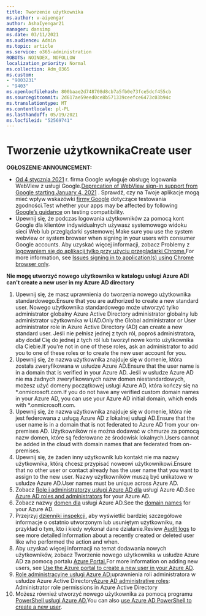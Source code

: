 ```yaml
---
title: Tworzenie użytkownika
ms.author: v-aiyengar
author: AshaIyengar21
manager: dansimp
ms.date: 03/11/2021
ms.audience: Admin
ms.topic: article
ms.service: o365-administration
ROBOTS: NOINDEX, NOFOLLOW
localization_priority: Normal
ms.collection: Adm_O365
ms.custom:
- "9003231"
- "9403"
ms.openlocfilehash: 800baae2d748708d8cb7a5fb0e73fce5dcf455cb
ms.sourcegitcommit: 2d617ae59eed0ce8b571339ceefce6473c03b94c
ms.translationtype: MT
ms.contentlocale: pl-PL
ms.lasthandoff: 05/19/2021
ms.locfileid: "52569741"
---
```

# <a name="create-user"></a><span data-ttu-id="564f5-102">Tworzenie użytkownika</span><span class="sxs-lookup"><span data-stu-id="564f5-102">Create user</span></span>

<span data-ttu-id="564f5-103">**OGŁOSZENIE:**</span><span class="sxs-lookup"><span data-stu-id="564f5-103">**ANNOUNCEMENT:**</span></span>

- <span data-ttu-id="564f5-104">[Od 4 stycznia 2021](/azure/active-directory/external-identities/google-federation#deprecation-of-webview-sign-in-support) r. firma Google wyloguje obsługę logowania WebView z usługi Google.</span><span class="sxs-lookup"><span data-stu-id="564f5-104">[Deprecation of WebView sign-in support from Google starting January 4, 2021](/azure/active-directory/external-identities/google-federation#deprecation-of-webview-sign-in-support) .</span></span> <span data-ttu-id="564f5-105">Sprawdź, czy na Twoje aplikacje mogą mieć wpływ wskazówki [firmy Google](https://go.microsoft.com/fwlink/?linkid=2157323) dotyczące testowania zgodności.</span><span class="sxs-lookup"><span data-stu-id="564f5-105">Test whether your apps may be affected by following [Google’s guidance](https://go.microsoft.com/fwlink/?linkid=2157323) on testing compatibility.</span></span>
- <span data-ttu-id="564f5-106">Upewnij się, że podczas logowania użytkowników za pomocą kont Google dla klientów indywidualnych używasz systemowego widoku sieci Web lub przeglądarki systemowej.</span><span class="sxs-lookup"><span data-stu-id="564f5-106">Make sure you use the system webview or system browser when signing in your users with consumer Google accounts.</span></span> <span data-ttu-id="564f5-107">Aby uzyskać więcej informacji, zobacz Problemy z [logowaniem się do aplikacji tylko przy użyciu przeglądarki Chrome.](/office365/troubleshoot/miscellaneous/chrome-behavior-affects-applications)</span><span class="sxs-lookup"><span data-stu-id="564f5-107">For more information, see [Issues signing in to application(s) using Chrome browser only](/office365/troubleshoot/miscellaneous/chrome-behavior-affects-applications).</span></span>

<span data-ttu-id="564f5-108">**Nie mogę utworzyć nowego użytkownika w katalogu usługi Azure AD**</span><span class="sxs-lookup"><span data-stu-id="564f5-108">**I can't create a new user in my Azure AD directory**</span></span>

1. <span data-ttu-id="564f5-109">Upewnij się, że masz uprawnienia do tworzenia nowego użytkownika standardowego.</span><span class="sxs-lookup"><span data-stu-id="564f5-109">Ensure that you are authorized to create a new standard user.</span></span> <span data-ttu-id="564f5-110">Nowego użytkownika standardowego może utworzyć tylko administrator globalny Azure Active Directory administrator globalny lub administrator użytkownika w UAD.</span><span class="sxs-lookup"><span data-stu-id="564f5-110">Only the Global administrator or User administrator role in Azure Active Directory (AD) can create a new standard user.</span></span> <span data-ttu-id="564f5-111">Jeśli nie pełnisz jednej z tych ról, poproś administratora, aby dodał Cię do jednej z tych ról lub tworzył nowe konto użytkownika dla Ciebie.</span><span class="sxs-lookup"><span data-stu-id="564f5-111">If you're not in one of these roles, ask an administrator to add you to one of these roles or to create the new user account for you.</span></span>
1. <span data-ttu-id="564f5-112">Upewnij się, że nazwa użytkownika znajduje się w domenie, która została zweryfikowana w usłudze Azure AD.</span><span class="sxs-lookup"><span data-stu-id="564f5-112">Ensure that the user name is in a domain that is verified in your Azure AD.</span></span> <span data-ttu-id="564f5-113">Jeśli w usłudze Azure AD nie ma żadnych zweryfikowanych nazw domen niestandardowych, możesz użyć domeny początkowej usługi Azure AD, która kończy się na \*.onmicrosoft.com.</span><span class="sxs-lookup"><span data-stu-id="564f5-113">If you do not have any verified custom domain names in your Azure AD, you can use your Azure AD initial domain, which ends with \*.onmicrosoft.com.</span></span>
1. <span data-ttu-id="564f5-114">Upewnij się, że nazwa użytkownika znajduje się w domenie, która nie jest federowana z usługą Azure AD z lokalnej usługi AD.</span><span class="sxs-lookup"><span data-stu-id="564f5-114">Ensure that the user name is in a domain that is not federated to Azure AD from your on-premises AD.</span></span> <span data-ttu-id="564f5-115">Użytkowników nie można dodawać w chmurze za pomocą nazw domen, które są federowane ze środowisk lokalnych.</span><span class="sxs-lookup"><span data-stu-id="564f5-115">Users cannot be added in the cloud with domain names that are federated from on-premises.</span></span>
1. <span data-ttu-id="564f5-116">Upewnij się, że żaden inny użytkownik lub kontakt nie ma nazwy użytkownika, którą chcesz przypisać noweowi użytkownikowi.</span><span class="sxs-lookup"><span data-stu-id="564f5-116">Ensure that no other user or contact already has the user name that you want to assign to the new user.</span></span> <span data-ttu-id="564f5-117">Nazwy użytkowników muszą być unikatowe w usłudze Azure AD.</span><span class="sxs-lookup"><span data-stu-id="564f5-117">User names must be unique across Azure AD.</span></span>
1. <span data-ttu-id="564f5-118">Zobacz [Role i administratorzy usługi Azure AD dla](https://portal.azure.com/#blade/Microsoft_AAD_IAM/ActiveDirectoryMenuBlade/RolesAndAdministrators) usługi Azure AD.</span><span class="sxs-lookup"><span data-stu-id="564f5-118">See [Azure AD roles and administrators](https://portal.azure.com/#blade/Microsoft_AAD_IAM/ActiveDirectoryMenuBlade/RolesAndAdministrators) for your Azure AD.</span></span>
1. <span data-ttu-id="564f5-119">Zobacz nazwy [domen dla](https://portal.azure.com/#blade/Microsoft_AAD_IAM/ActiveDirectoryMenuBlade/RolesAndAdministrators) usługi Azure AD.</span><span class="sxs-lookup"><span data-stu-id="564f5-119">See the [domain names](https://portal.azure.com/#blade/Microsoft_AAD_IAM/ActiveDirectoryMenuBlade/RolesAndAdministrators) for your Azure AD.</span></span>
1. <span data-ttu-id="564f5-120">Przejrzyj [dzienniki inspekcji,](https://portal.azure.com/#blade/Microsoft_AAD_IAM/ActiveDirectoryMenuBlade/RolesAndAdministrators) aby wyświetlić bardziej szczegółowe informacje o ostatnio utworzonym lub usuniętym użytkowniku, na przykład o tym, kto i kiedy wykonał dane działanie.</span><span class="sxs-lookup"><span data-stu-id="564f5-120">Review [Audit logs](https://portal.azure.com/#blade/Microsoft_AAD_IAM/ActiveDirectoryMenuBlade/RolesAndAdministrators) to see more detailed information about a recently created or deleted user like who performed the action and when.</span></span>
1. <span data-ttu-id="564f5-121">Aby uzyskać więcej informacji na temat dodawania nowych użytkowników, zobacz Tworzenie nowego użytkownika w usłudze Azure AD za pomocą portalu [Azure Portal.](/azure/active-directory/active-directory-users-create-azure-portal)</span><span class="sxs-lookup"><span data-stu-id="564f5-121">For more information on adding new users, see [Use the Azure portal to create a new user in your Azure AD](/azure/active-directory/active-directory-users-create-azure-portal).</span></span>
1. <span data-ttu-id="564f5-122">[Role administracyjne usługi Azure AD:](/azure/active-directory/active-directory-assign-admin-roles)uprawnienia roli administratora w usłudze Azure Active Directory</span><span class="sxs-lookup"><span data-stu-id="564f5-122">[Azure AD administrative roles](/azure/active-directory/active-directory-assign-admin-roles): Administrator role permissions in Azure Active Directory</span></span>
1. <span data-ttu-id="564f5-123">Możesz również utworzyć nowego użytkownika za pomocą programu [PowerShell usługi Azure AD.](/powershell/module/azuread/new-azureaduser?view=azureadps-2.0)</span><span class="sxs-lookup"><span data-stu-id="564f5-123">You can also [use Azure AD PowerShell to create a new user](/powershell/module/azuread/new-azureaduser?view=azureadps-2.0).</span></span>
